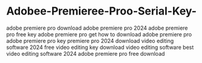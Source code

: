 # Adobee-Premieree-Proo-Serial-Key-
 adobe premiere pro download adobe premiere pro 2024 adobe premiere pro free key adobe premiere pro get how to download adobe premiere pro adobe premiere pro key premiere pro 2024 download video editing software 2024 free video editing key download video editing software best video editing software 2024 adobe premiere pro free download
